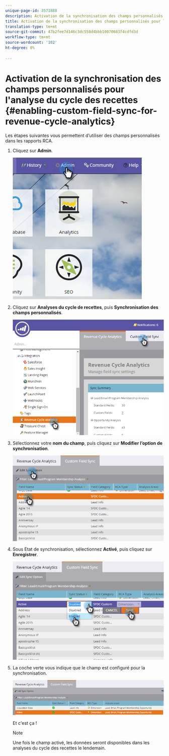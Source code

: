 ```yaml
---
unique-page-id: 3571888
description: Activation de la synchronisation des champs personnalisés pour l’analyse du cycle des recettes - Documentation du marketing - Documentation du produit
title: Activation de la synchronisation des champs personnalisés pour les analyses du cycle de production de recettes
translation-type: tm+mt
source-git-commit: 47b2fee7d146c3dc558d4bbb10070683f4cdfd3d
workflow-type: tm+mt
source-wordcount: '102'
ht-degree: 0%

---
```



# Activation de la synchronisation des champs personnalisés pour l&#39;analyse du cycle des recettes {#enabling-custom-field-sync-for-revenue-cycle-analytics}

Les étapes suivantes vous permettent d’utiliser des champs personnalisés dans les rapports RCA.

1. Cliquez sur **Admin**.

   ![](assets/one.png)

1. Cliquez sur **Analyses du cycle de recettes**, puis **Synchronisation des champs personnalisés**.

   ![](assets/two.png)

1. Sélectionnez votre **nom du champ**, puis cliquez sur **Modifier l’option de synchronisation**.

   ![](assets/three.png)

1. Sous Etat de synchronisation, sélectionnez **Activé**, puis cliquez sur **Enregistrer**.

   ![](assets/four.png)

1. La coche verte vous indique que le champ est configuré pour la synchronisation.

   ![](assets/five.png)

   Et c&#39;est ça !

   >[!NOTE]
   >
   >Une fois le champ activé, les données seront disponibles dans les analyses du cycle des recettes le lendemain.


